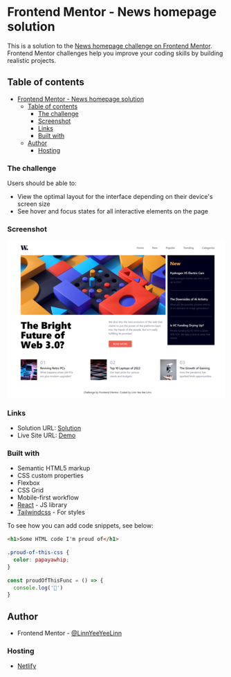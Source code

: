 # Frontend Mentor - News homepage solution

This is a solution to the [News homepage challenge on Frontend Mentor](https://www.frontendmentor.io/challenges/news-homepage-H6SWTa1MFl). Frontend Mentor challenges help you improve your coding skills by building realistic projects. 

## Table of contents

- [Frontend Mentor - News homepage solution](#frontend-mentor---news-homepage-solution)
  - [Table of contents](#table-of-contents)
    - [The challenge](#the-challenge)
    - [Screenshot](#screenshot)
    - [Links](#links)
    - [Built with](#built-with)
  - [Author](#author)
    - [Hosting](#hosting)


### The challenge

Users should be able to:

- View the optimal layout for the interface depending on their device's screen size
- See hover and focus states for all interactive elements on the page

### Screenshot

![](./public/demo.png)

### Links

- Solution URL: [Solution](https://github.com/LinnYeeYeeLinn/News-Homepage-Main.git)
- Live Site URL: [Demo](https://news-homepage-main-frontend-mentor.netlify.app)

### Built with

- Semantic HTML5 markup
- CSS custom properties
- Flexbox
- CSS Grid
- Mobile-first workflow
- [React](https://reactjs.org/) - JS library
- [Tailwindcss](https://tailwindcss.com/) - For styles


To see how you can add code snippets, see below:

```html
<h1>Some HTML code I'm proud of</h1>
```
```css
.proud-of-this-css {
  color: papayawhip;
}
```
```js
const proudOfThisFunc = () => {
  console.log('🎉')
}
```

## Author

- Frontend Mentor - [@LinnYeeYeeLinn](https://www.frontendmentor.io/profile/LinnYeeYeeLinn)

### Hosting

- [Netlify](https://www.netlify.com)
